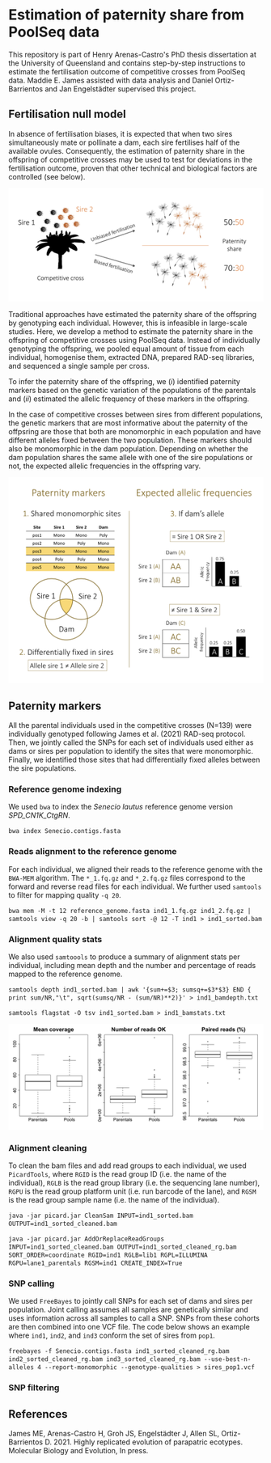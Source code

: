 # Estimation of paternity share from PoolSeq data

This repository is part of Henry Arenas-Castro's PhD thesis dissertation at the University of Queensland and contains step-by-step instructions to estimate the fertilisation outcome of competitive crosses from PoolSeq data. Maddie E. James assisted with data analysis and Daniel Ortiz-Barrientos and Jan Engelstädter supervised this project.

## Fertilisation null model

In absence of fertilisation biases, it is expected that when two sires simultaneously mate or pollinate a dam, each sire fertilises half of the available ovules. Consequently, the estimation of paternity share in the offspring of competitive crosses may be used to test for deviations in the fertilisation outcome, proven that other technical and biological factors are controlled (see below).

![Alt text](Figures/Figure_FertilisationBias.png?raw=true "Title")

Traditional approaches have estimated the paternity share of the offspring by genotyping each individual. However, this is infeasible in large-scale studies. Here, we develop a method to estimate the paternity share in the offspring of competitive crosses using PoolSeq data. Instead of individually genotyping the offspring, we pooled equal amount of tissue from each individual, homogenise them, extracted DNA, prepared RAD-seq libraries, and sequenced a single sample per cross.

To infer the paternity share of the offspring, we (*i*) identified paternity markers based on the genetic variation of the populations of the parentals and (*ii*) estimated the allelic frequency of these markers in the offspring. 

In the case of competitive crosses between sires from different populations, the genetic markers that are most informative about the paternity of the offpsring are those that both are monomorphic in each population and have different alleles fixed between the two population. These markers should also be monomorphic in the dam population. Depending on whether the dam population shares the same allele with one of the sire populations or not, the expected allelic frequencies in the offspring vary.

![Alt text](Figures/Figure_DiagramPaternityMarkers.png?raw=true "Title")

## Paternity markers

All the parental individuals used in the competitive crosses (N=139) were individually genotyped following James et al. (2021) RAD-seq protocol. Then, we jointly called the SNPs for each set of individuals used either as dams or sires per population to identify the sites that were monomorphic. Finally, we identified those sites that had differentially fixed alleles between the sire populations.

### Reference genome indexing

We used ```bwa``` to index the *Senecio lautus* reference genome version *SPD_CN1K_CtgRN*.

```
bwa index Senecio.contigs.fasta
```

### Reads alignment to the reference genome

For each individual, we aligned their reads to the reference genome with the ```BWA-MEM``` algorithm. The ```*_1.fq.gz``` and ```*_2.fq.gz``` files correspond to the forward and reverse read files for each individual. We further used ```samtools``` to filter for mapping quality ```-q 20```.

```
bwa mem -M -t 12 reference_genome.fasta ind1_1.fq.gz ind1_2.fq.gz | samtools view -q 20 -b | samtools sort -@ 12 -T ind1 > ind1_sorted.bam
```

### Alignment quality stats

We also used ```samtoools``` to produce a summary of alignment stats per individual, including mean depth and the number and percentage of reads mapped to the reference genome.

```
samtools depth ind1_sorted.bam | awk '{sum+=$3; sumsq+=$3*$3} END { print sum/NR,"\t", sqrt(sumsq/NR - (sum/NR)**2)}' > ind1_bamdepth.txt
```

```
samtools flagstat -O tsv ind1_sorted.bam > ind1_bamstats.txt
```

![Alt text](Figures/Figure_SummaryStats.png?raw=true "Title")

### Alignment cleaning

To clean the bam files and add read groups to each individual, we used ```PicardTools```, where ```RGID``` is the read group ID (i.e. the name of the individual), ```RGLB``` is the read group library (i.e. the sequencing lane number), ```RGPU``` is the read group platform unit (i.e. run barcode of the lane), and ```RGSM``` is the read group sample name (i.e. the name of the individual).

```
java -jar picard.jar CleanSam INPUT=ind1_sorted.bam OUTPUT=ind1_sorted_cleaned.bam
```

```
java -jar picard.jar AddOrReplaceReadGroups INPUT=ind1_sorted_cleaned.bam OUTPUT=ind1_sorted_cleaned_rg.bam SORT_ORDER=coordinate RGID=ind1 RGLB=lib1 RGPL=ILLUMINA RGPU=lane1_parentals RGSM=ind1 CREATE_INDEX=True
```

### SNP calling

We used ```FreeBayes``` to jointly call SNPs for each set of dams and sires per population. Joint calling assumes all samples are genetically similar and uses information across all samples to call a SNP. SNPs from these cohorts are then combined into one VCF file. The code below shows an example where ```ind1```, ```ind2```, and ```ind3``` conform the set of sires from ```pop1```.

```
freebayes -f Senecio.contigs.fasta ind1_sorted_cleaned_rg.bam ind2_sorted_cleaned_rg.bam ind3_sorted_cleaned_rg.bam --use-best-n-alleles 4 --report-monomorphic --genotype-qualities > sires_pop1.vcf
```

### SNP filtering






## References

James ME, Arenas-Castro H, Groh JS, Engelstädter J, Allen SL, Ortiz-Barrientos D. 2021. Highly replicated evolution of parapatric ecotypes. Molecular Biology and Evolution, In press.

